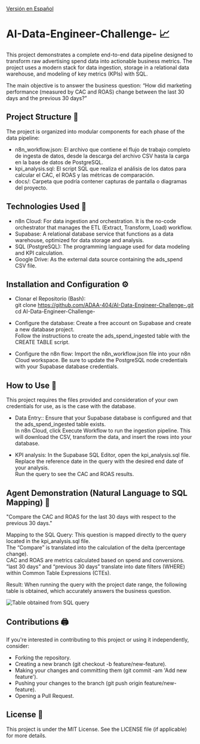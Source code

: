 [Versión en Español](README.md)

# AI-Data-Engineer-Challenge- 📈
This project demonstrates a complete end-to-end data pipeline designed to transform raw advertising spend data into actionable business metrics. The project uses a modern stack for data ingestion, storage in a relational data warehouse, and modeling of key metrics (KPIs) with SQL.  

The main objective is to answer the business question: “How did marketing performance (measured by CAC and ROAS) change between the last 30 days and the previous 30 days?”  

## Project Structure 📁
The project is organized into modular components for each phase of the data pipeline:
- n8n_workflow.json: El archivo que contiene el flujo de trabajo completo de ingesta de datos, desde la descarga del archivo CSV hasta la carga en la base de datos de PostgreSQL.  
- kpi_analysis.sql: El script SQL que realiza el análisis de los datos para calcular el CAC, el ROAS y las métricas de comparación.  
- docs/: Carpeta que podría contener capturas de pantalla o diagramas del proyecto.  

## Technologies Used 🦾
- n8n Cloud: For data ingestion and orchestration. It is the no-code orchestrator that manages the ETL (Extract, Transform, Load) workflow. 
- Supabase: A relational database service that functions as a data warehouse, optimized for data storage and analysis.
- SQL (PostgreSQL): The programming language used for data modeling and KPI calculation.  
- Google Drive: As the external data source containing the ads_spend CSV file.

## Installation and Configuration ⚙️
- Clonar el Repositorio (Bash):  
git clone https://github.com/ADAA-404/AI-Data-Engineer-Challenge-.git   
cd AI-Data-Engineer-Challenge-  

-  Configure the database:
Create a free account on Supabase and create a new database project.    
Follow the instructions to create the ads_spend_ingested table with the CREATE TABLE script.    

- Configure the n8n flow:
Import the n8n_workflow.json file into your n8n Cloud workspace.
Be sure to update the PostgreSQL node credentials with your Supabase database credentials.  

## How to Use 📎
This project requires the files provided and consideration of your own credentials for use, as is the case with the database.

- Data Entry::
Ensure that your Supabase database is configured and that the ads_spend_ingested table exists.    
In n8n Cloud, click Execute Workflow to run the ingestion pipeline. This will download the CSV, transform the data, and insert the rows into your database.     

- KPI analysis:
In the Supabase SQL Editor, open the kpi_analysis.sql file.   
Replace the reference date in the query with the desired end date of your analysis.   
Run the query to see the CAC and ROAS results.  

## Agent Demonstration (Natural Language to SQL Mapping) 🤖
"Compare the CAC and ROAS for the last 30 days with respect to the previous 30 days."  

Mapping to the SQL Query: This question is mapped directly to the query located in the kpi_analysis.sql file.  
The “Compare” is translated into the calculation of the delta (percentage change).  
CAC and ROAS are metrics calculated based on spend and conversions.  
“last 30 days” and “previous 30 days” translate into date filters (WHERE) within Common Table Expressions (CTEs).  

Result: When running the query with the project date range, the following table is obtained, which accurately answers the business question. 

![Table obtained from SQL query](Images/Streamlit_View_Ex1.png)

## Contributions 🖨️
If you're interested in contributing to this project or using it independently, consider:   
- Forking the repository.
- Creating a new branch (git checkout -b feature/new-feature).
- Making your changes and committing them (git commit -am 'Add new feature').
- Pushing your changes to the branch (git push origin feature/new-feature).
- Opening a Pull Request.

## License 📜
This project is under the MIT License. See the LICENSE file (if applicable) for more details.
